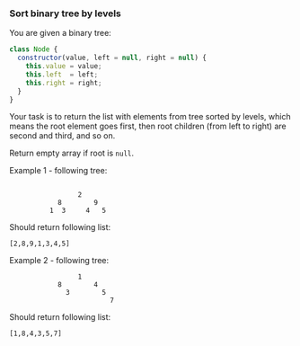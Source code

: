 ### Sort binary tree by levels
You are given a binary tree:
```js
class Node { 
  constructor(value, left = null, right = null) {
    this.value = value;
    this.left  = left;
    this.right = right;
  }
}
```
Your task is to return the list with elements from tree sorted by levels, which means the root element goes first, then root children (from left to right) are second and third, and so on.

Return empty array if root is `null`.

Example 1 - following tree:
```

                 2
            8        9
          1  3     4   5
```
Should return following list:
```
[2,8,9,1,3,4,5]
```
Example 2 - following tree:
```
                 1
            8        4
              3        5
                         7
```
Should return following list:
```
[1,8,4,3,5,7]
```